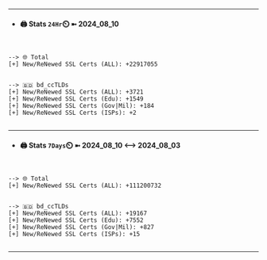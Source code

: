 

---
- #### 🖨️ **Stats** `24Hr`⏲️ ➼ 2024_08_10
```console


--> 🌐 Total
[+] New/ReNewed SSL Certs (ALL): +22917055


--> 🇧🇩 bd_ccTLDs
[+] New/ReNewed SSL Certs (ALL): +3721
[+] New/ReNewed SSL Certs (Edu): +1549
[+] New/ReNewed SSL Certs (Gov|Mil): +184
[+] New/ReNewed SSL Certs (ISPs): +2


```

---
- #### 🖨️ **Stats** `7Days`⏲️ ➼ 2024_08_10 <--> 2024_08_03
```console


--> 🌐 Total
[+] New/ReNewed SSL Certs (ALL): +111200732


--> 🇧🇩 bd_ccTLDs
[+] New/ReNewed SSL Certs (ALL): +19167
[+] New/ReNewed SSL Certs (Edu): +7552
[+] New/ReNewed SSL Certs (Gov|Mil): +827
[+] New/ReNewed SSL Certs (ISPs): +15


```

---


